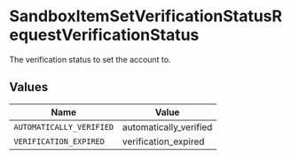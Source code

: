 # SandboxItemSetVerificationStatusRequestVerificationStatus

The verification status to set the account to.


## Values

| Name                     | Value                    |
| ------------------------ | ------------------------ |
| `AUTOMATICALLY_VERIFIED` | automatically_verified   |
| `VERIFICATION_EXPIRED`   | verification_expired     |
